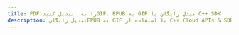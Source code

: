 ---title: PDF را به  تبدیل کنیدGIF، EPUB به GIF مبدل رایگان یا C++ SDKdescription: تبدیل رایگانEPUB به GIF با استفاده از C++ Cloud APIs & SDK همچنین اسناد PDF را در Cloud ایجاد، ویرایش و رندر کنید.---